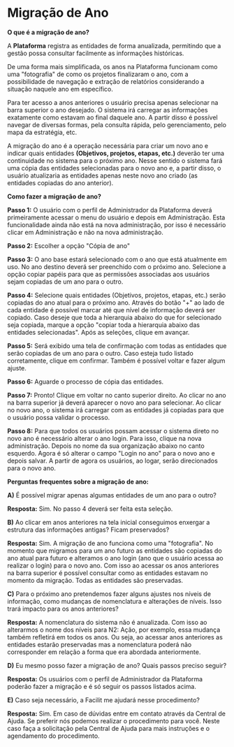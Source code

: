 # Migração de Ano

**O que é a migração de ano?**

A **Plataforma** registra as entidades de forma anualizada, permitindo que a gestão possa consultar facilmente as informações históricas.

De uma forma mais simplificada, os anos na Plataforma funcionam como uma "fotografia" de como os projetos finalizaram o ano, com a possibilidade de navegação e extração de relatórios considerando a situação naquele ano em específico.

Para ter acesso a anos anteriores o usuário precisa apenas selecionar na barra superior o ano desejado. O sistema irá carregar as informações exatamente como estavam ao final daquele ano. A partir disso é possível navegar de diversas formas, pela consulta rápida, pelo gerenciamento, pelo mapa da estratégia, etc.

A migração do ano é a operação necessária para criar um novo ano e indicar quais entidades **(Objetivos, projetos, etapas, etc.)** deverão ter uma continuidade no sistema para o próximo ano. Nesse sentido o sistema fará uma cópia das entidades selecionadas para o novo ano e, a partir disso, o usuário atualizaria as entidades apenas neste novo ano criado (as entidades copiadas do ano anterior).

**Como fazer a migração de ano?**

**Passo 1:** O usuário com o perfil de Administrador da Plataforma deverá primeiramente acessar o menu do usuário e depois em Administração. Esta funcionalidade ainda não está na nova administração, por isso é necessário clicar em Administração e não na nova administração.

**Passo 2:** Escolher a opção "Cópia de ano"

**Passo 3:** O ano base estará selecionado com o ano que está atualmente em uso. No ano destino deverá ser preenchido com o próximo ano. Selecione a opção copiar papéis para que as permissões associadas aos usuários sejam copiadas de um ano para o outro.

**Passo 4:** Selecione quais entidades (Objetivos, projetos, etapas, etc.) serão copiadas do ano atual para o próximo ano. Através do botão "+" ao lado de cada entidade é possível marcar até que nível de informação deverá ser copiado. Caso deseje que toda a hierarquia abaixo do que for selecionado seja copiada, marque a opção "copiar toda a hierarquia abaixo das entidades selecionadas". Após as seleções, clique em avançar.

**Passo 5:** Será exibido uma tela de confirmação com todas as entidades que serão copiadas de um ano para o outro. Caso esteja tudo listado corretamente, clique em confirmar. Também é possível voltar e fazer algum ajuste.

**Passo 6:** Aguarde o processo de cópia das entidades.

**Passo 7:** Pronto! Clique em voltar no canto superior direito. Ao clicar no ano na barra superior já deverá aparecer o novo ano para selecionar. Ao clicar no novo ano, o sistema irá carregar com as entidades já copiadas para que o usuário possa validar o processo.

**Passo 8:** Para que todos os usuários possam acessar o sistema direto no novo ano é necessário alterar o ano login. Para isso, clique na nova administração. Depois no nome da sua organização abaixo no canto esquerdo. Agora é só alterar o campo "Login no ano" para o novo ano e depois salvar. A partir de agora os usuários, ao logar, serão direcionados para o novo ano.

**Perguntas frequentes sobre a migração de ano:**

**A)** É possível migrar apenas algumas entidades de um ano para o outro?

**Resposta:** Sim. No passo 4 deverá ser feita esta seleção.

**B)** Ao clicar em anos anteriores na tela inicial conseguimos enxergar a estrutura das informações antigas? Ficam preservados?

**Resposta:** Sim. A migração de ano funciona como uma "fotografia". No momento que migramos para um ano futuro as entidades são copiadas do ano atual para futuro e alteramos o ano login (ano que o usuário acessa ao realizar o login) para o novo ano. Com isso ao acessar os anos anteriores na barra superior é possível consultar como as entidades estavam no momento da migração. Todas as entidades são preservadas.

**C)** Para o próximo ano pretendemos fazer alguns ajustes nos níveis de informação, como mudanças de nomenclatura e alterações de níveis. Isso trará impacto para os anos anteriores?

**Resposta:** A nomenclatura do sistema não é anualizada. Com isso ao alterarmos o nome dos níveis para N2: Ação, por exemplo, essa mudança também refletirá em todos os anos. Ou seja, ao acessar anos anteriores as entidades estarão preservadas mas a nomenclatura poderá não corresponder em relação a forma que era abordada anteriormente.

**D)** Eu mesmo posso fazer a migração de ano? Quais passos preciso seguir?

**Resposta:** Os usuários com o perfil de Administrador da Plataforma poderão fazer a migração e é só seguir os passos listados acima.

**E)** Caso seja necessário, a Facilit me ajudará nesse procedimento?

**Resposta:** Sim. Em caso de dúvidas entre em contato através da Central de Ajuda. Se preferir nós podemos realizar o procedimento para você. Neste caso faça a solicitação pela Central de Ajuda para mais instruções e o agendamento do procedimento.

